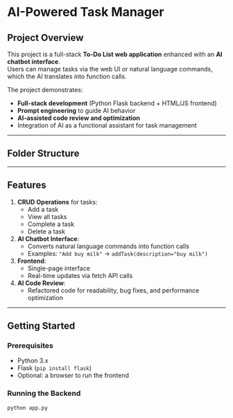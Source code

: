 # AI-Powered Task Manager

## Project Overview

This project is a full-stack **To-Do List web application** enhanced with an **AI chatbot interface**.  
Users can manage tasks via the web UI or natural language commands, which the AI translates into function calls.

The project demonstrates:

- **Full-stack development** (Python Flask backend + HTML/JS frontend)
- **Prompt engineering** to guide AI behavior
- **AI-assisted code review and optimization**
- Integration of AI as a functional assistant for task management

---

## Folder Structure

---

## Features

1. **CRUD Operations** for tasks:
   - Add a task
   - View all tasks
   - Complete a task
   - Delete a task
2. **AI Chatbot Interface**:
   - Converts natural language commands into function calls
   - Examples: `"Add buy milk"` → `addTask(description="buy milk")`
3. **Frontend**:
   - Single-page interface
   - Real-time updates via fetch API calls
4. **AI Code Review**:
   - Refactored code for readability, bug fixes, and performance optimization

---

## Getting Started

### Prerequisites

- Python 3.x
- Flask (`pip install flask`)
- Optional: a browser to run the frontend

### Running the Backend

```bash
python app.py

```

